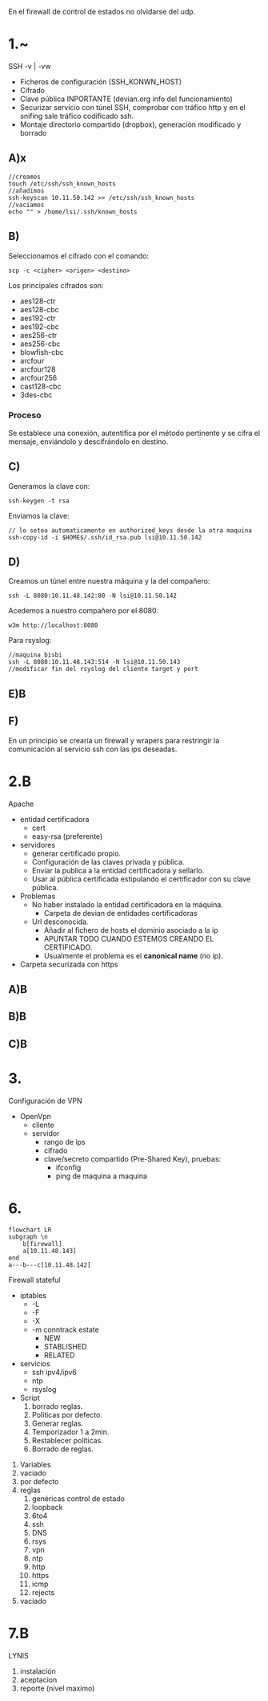 En el firewall de control de estados no olvidarse del udp.

# 1.~
SSH -v | -vw
- Ficheros de configuración (SSH_KONWN_HOST)
- Cifrado
- Clave pública INPORTANTE (devian.org info del funcionamiento)
- Securizar servicio con túnel SSH, comprobar con tráfico http y en el snifing sale tráfico codificado ssh.
- Montaje directorio compartido (dropbox), generación modificado y borrado
## A)x
```shell
//creamos
touch /etc/ssh/ssh_known_hosts
//añadimos
ssh-keyscan 10.11.50.142 >> /etc/ssh/ssh_known_hosts
//vaciamos
echo "" > /home/lsi/.ssh/known_hosts
```
## B)
Seleccionamos el cifrado con el comando:
```shell
scp -c <cipher> <origen> <destino>
```
Los principales cifrados son:
- aes128-ctr
- aes128-cbc
- aes192-ctr
- aes192-cbc
- aes256-ctr
- aes256-cbc
- blowfish-cbc
- arcfour
- arcfour128
- arcfour256
- cast128-cbc
- 3des-cbc
### Proceso
Se establece una conexión, autentifica por el método pertinente y se cifra el mensaje, enviándolo y descifrándolo en destino.
## C)
Generamos la clave con:
```shell
ssh-keygen -t rsa
```
Enviamos la clave:
```shell
// lo setea automaticamente en authorized_keys desde la otra maquina
ssh-copy-id -i $HOME$/.ssh/id_rsa.pub lsi@10.11.50.142
```
## D)
Creamos un túnel entre nuestra máquina y la del compañero:
```shell
ssh -L 8080:10.11.48.142:80 -N lsi@10.11.50.142
```
Acedemos a nuestro compañero por el 8080:
```shell
w3m http://localhost:8080
```
Para rsyslog:
```shell
//maquina bisbi
ssh -L 8080:10.11.48.143:514 -N lsi@10.11.50.143
//modificar fin del rsyslog del cliente target y port
```
## E)B
## F)
En un principio se crearía un firewall y wrapers para restringir la comunicación al servicio ssh con las ips deseadas.
# 2.B
Apache
- entidad certificadora
	- cert
	- easy-rsa (preferente)
- servidores
	- generar certificado propio.
	- Configuración de las claves privada y pública.
	- Enviar la publica a la entidad certificadora y sellarlo.
	- Usar al pública certificada estipulando el certificador con su clave pública.
- Problemas
	- No haber instalado la entidad certificadora en la máquina.
		- Carpeta de devian de entidades certificadoras
	- Url desconocida.
		- Añadir al fichero de hosts el dominio asociado a la ip
		- APUNTAR TODO CUANDO ESTEMOS CREANDO EL CERTIFICADO.
		- Usualmente el problema es el **canonical name** (no ip).
- Carpeta securizada con https
## A)B
## B)B
## C)B
# 3.
Configuración de VPN
- OpenVpn
	- cliente
	- servidor
		- rango de ips
		- cifrado
		- clave/secreto compartido (Pre-Shared Key), pruebas:
			- ifconfig
			- ping de maquina a maquina
# 6.
```mermaid
flowchart LR
subgraph \n
	b[firewall]
	a[10.11.48.143]
end
a---b---c[10.11.48.142]
```
Firewall stateful
- iptables
	- -L
	- -F
	- -X
	- -m conntrack estate
		- NEW
		- STABLISHED
		- RELATED
- servicios
	- ssh ipv4/ipv6
	- ntp
	- rsyslog
- Script
	1. borrado reglas.
	2. Políticas por defecto.
	3. Generar reglas.
	4. Temporizador 1 a 2min.
	5. Restablecer políticas.
	6. Borrado de reglas.

1. Variables
2. vaciado
3. por defecto
4. reglas
	1. genéricas control de estado
	2. loopback
	3. 6to4
	4. ssh
	5. DNS
	6. rsys
	7. vpn
	8. ntp
	9. http
	10. https
	11. icmp
	12. rejects
5. vaciado
# 7.B
LYNIS
1. instalación
2. aceptacion
3. reporte (nivel maximo)